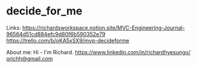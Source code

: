 # decide_for_me

Links:
https://richardsworkspace.notion.site/MVC-Engineering-Journal-96564d51cd884efc9d80f6b590352e79
https://trello.com/b/oKA5xSX9/mvp-decideforme

About me:
Hi - I'm Richard.
https://www.linkedin.com/in/richardhyesungo/
orichh@gmail.com
